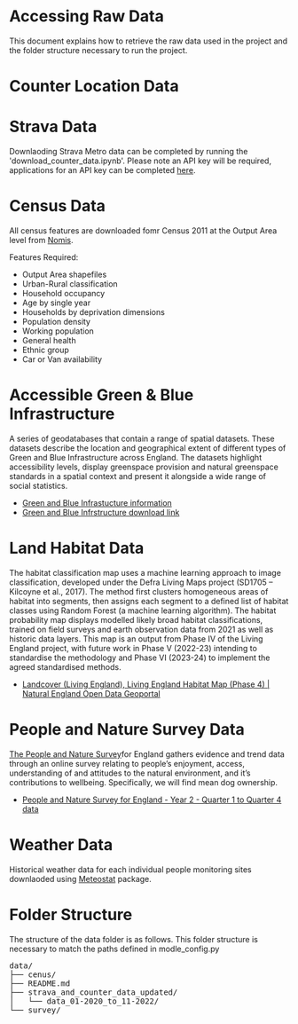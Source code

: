 # Accessing Raw Data

This document explains how to retrieve the raw data used in the project and the folder structure necessary to run the project.



# Counter Location Data


# Strava Data
Downlaoding Strava Metro data can be completed by running the 'download_counter_data.ipynb'. Please note an API key will be required, applications for an API key can be completed [here](https://metro.strava.com).

# Census Data

All census features are downloaded fomr Census 2011 at the Output Area level from [Nomis](https://www.nomisweb.co.uk).

Features Required:

* Output Area shapefiles
* Urban-Rural classification
* Household occupancy
* Age by single year
* Households by deprivation dimensions
* Population density
* Working population
* General health
* Ethnic group
* Car or Van availability



# Accessible Green & Blue Infrastructure 

A series of geodatabases that contain a range of spatial datasets. These datasets describe the location and geographical extent of different types of Green and Blue Infrastructure across England. The datasets highlight accessibility levels, display greenspace provision and natural greenspace standards in a spatial context and present it alongside a wide range of social statistics. 

* [Green and Blue Infrastucture information](https://www.data.gov.uk/dataset/f335ab3a-f670-467f-bedd-80bdd8f1ace6/green-and-blue-infrastructure-england)
* [Green and Blue Infrstructure download link](https://s3.eu-west-1.amazonaws.com/data.defra.gov.uk/Natural_England/Access_Green_Infrastructure/Green_and_Blue_Infrastructure_NE/Green_and_Blue_Infrastructure_Opendata_NE_Geopackage.zip)



# Land Habitat Data

The habitat classification map  uses a machine learning approach to image classification, developed under the Defra Living Maps project (SD1705 – Kilcoyne et al., 2017). The method first clusters homogeneous areas of habitat into segments, then assigns each segment to a defined list of habitat classes using Random Forest (a machine learning algorithm). The habitat probability map displays modelled likely broad habitat classifications, trained on field surveys and earth observation data from 2021 as well as historic data layers. This map is an output from Phase IV of the Living England project, with future work in Phase V (2022-23) intending to standardise the methodology and Phase VI (2023-24) to implement the agreed standardised methods.

* [Landcover (Living England), Living England Habitat Map (Phase 4) | Natural England Open Data Geoportal](https://naturalengland-defra.opendata.arcgis.com/datasets/Defra::living-england-habitat-map-phase-4/about)



# People and Nature Survey Data

[The People and Nature Survey](https://www.gov.uk/government/collections/people-and-nature-survey-for-england)for England gathers evidence and trend data through an online survey relating to people’s enjoyment, access, understanding of and attitudes to the natural environment, and it’s contributions to wellbeing. Specifically, we will find mean dog ownership.

* [People and Nature Survey for England - Year 2 - Quarter 1 to Quarter 4 data](https://www.gov.uk/government/statistics/the-people-and-nature-survey-for-england-year-2-annual-report-data-and-publications-april-2021-march-2022-official-statistics-main-findings)



# Weather Data

Historical weather data for each individual people monitoring sites downlaoded using [Meteostat](https://meteostat.net/en/blog/obtain-weather-data-any-location-python) package.

# Folder Structure

The structure of the data folder is as follows. This folder structure is necessary to match the paths defined in modle_config.py

<pre>
data/
├── cenus/
├── README.md
├── strava_and_counter_data_updated/
│   └── data_01-2020_to_11-2022/
└── survey/
</pre>